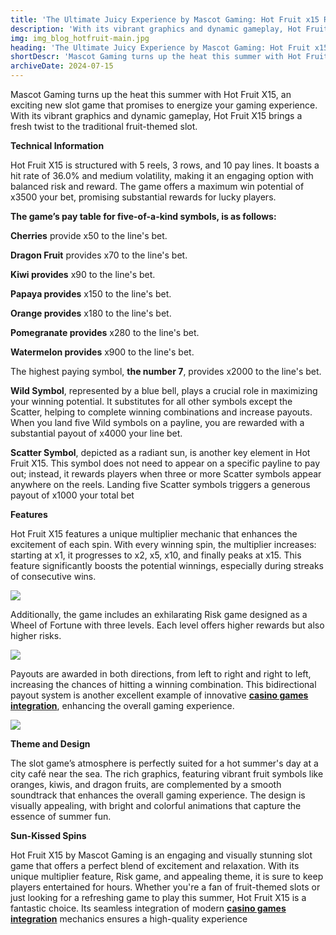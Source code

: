 ```yaml
---
title: 'The Ultimate Juicy Experience by Mascot Gaming: Hot Fruit x15 Review'
description: 'With its vibrant graphics and dynamic gameplay, Hot Fruit X15 brings a fresh twist to the traditional fruit-themed slot.'
img: img_blog_hotfruit-main.jpg
heading: 'The Ultimate Juicy Experience by Mascot Gaming: Hot Fruit x15 Review'
shortDescr: 'Mascot Gaming turns up the heat this summer with Hot Fruit X15, an exciting new slot game that promises to energize your gaming experience. With its vibrant graphics and dynamic gameplay, Hot Fruit X15 brings a fresh twist to the traditional fruit-themed slot.'
archiveDate: 2024-07-15
---
```

Mascot Gaming turns up the heat this summer with Hot Fruit X15, an exciting new slot game that promises to energize your gaming experience. With its vibrant graphics and dynamic gameplay, Hot Fruit X15 brings a fresh twist to the traditional fruit-themed slot. 

**Technical Information**

Hot Fruit X15 is structured with 5 reels, 3 rows, and 10 pay lines. It boasts a hit rate of 36.0% and medium volatility, making it an engaging option with balanced risk and reward. The game offers a maximum win potential of x3500 your bet, promising substantial rewards for lucky players.

**The game’s pay table for five-of-a-kind symbols, is as follows:**

**Cherries** provide x50 to the line's bet.

**Dragon Fruit** provides x70 to the line's bet.

**Kiwi provides** x90 to the line's bet.

**Papaya provides** x150 to the line's bet.

**Orange provides** x180 to the line's bet.

**Pomegranate provides** x280 to the line's bet.

**Watermelon provides** x900 to the line's bet.

The highest paying symbol, **the number 7**, provides x2000 to the line's bet.

**Wild Symbol**, represented by a blue bell, plays a crucial role in maximizing your winning potential. It substitutes for all other symbols except the Scatter, helping to complete winning combinations and increase payouts. When you land five Wild symbols on a payline, you are rewarded with a substantial payout of x4000 your line bet.

**Scatter Symbol**, depicted as a radiant sun, is another key element in Hot Fruit X15. This symbol does not need to appear on a specific payline to pay out; instead, it rewards players when three or more Scatter symbols appear anywhere on the reels. Landing five Scatter symbols triggers a generous payout of x1000 your total bet

**Features**

Hot Fruit X15 features a unique multiplier mechanic that enhances the excitement of each spin. With every winning spin, the multiplier increases: starting at x1, it progresses to x2, x5, x10, and finally peaks at x15. This feature significantly boosts the potential winnings, especially during streaks of consecutive wins.

![](../../images/img_blog_hotfruit-1.jpg)

Additionally, the game includes an exhilarating Risk game designed as a Wheel of Fortune with three levels. Each level offers higher rewards but also higher risks.

![](../../images/img_blog_hotfruit-2.jpg)

Payouts are awarded in both directions, from left to right and right to left, increasing the chances of hitting a winning combination. This bidirectional payout system is another excellent example of innovative [**casino games integration**](https://mascot.games/es/blog/casino-game-integration), enhancing the overall gaming experience.

![](../../images/img_blog_hotfruit-3.jpg)

**Theme and Design**

The slot game’s atmosphere is perfectly suited for a hot summer's day at a city café near the sea. The rich graphics, featuring vibrant fruit symbols like oranges, kiwis, and dragon fruits, are complemented by a smooth soundtrack that enhances the overall gaming experience. The design is visually appealing, with bright and colorful animations that capture the essence of summer fun.

**Sun-Kissed Spins**

Hot Fruit X15 by Mascot Gaming is an engaging and visually stunning slot game that offers a perfect blend of excitement and relaxation. With its unique multiplier feature, Risk game, and appealing theme, it is sure to keep players entertained for hours. Whether you're a fan of fruit-themed slots or just looking for a refreshing game to play this summer, Hot Fruit X15 is a fantastic choice. Its seamless integration of modern [**casino games integration**](https://mascot.games/es/blog/casino-game-integration) mechanics ensures a high-quality experience

